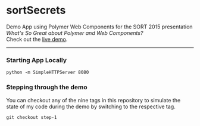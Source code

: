 # sortSecrets
Demo App using Polymer Web Components for the SORT 2015 presentation _What's So Great about Polymer and Web Components?_  
Check out the [live demo](http://huffn.github.io/sortSecrets/).

* * *

### Starting App Locally
```
python -m SimpleHTTPServer 8080
```
### Stepping through the demo
You can checkout any of the nine tags in this repository to simulate the state of my code during the demo by switching to the respective tag.
```
git checkout step-1
```
